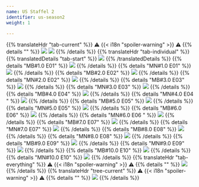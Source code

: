 ```yaml
---
name: US Staffel 2
identifier: us-season2
weight: 1

---
```

{{% translateHdr "tab-current" %}}
:warning: {{< i18n "spoiler-warning" >}} :warning:
{{% details "" %}}
![](/sim-ayto/us02/us02_tab.png)
![](/sim-ayto/us02/us02_sum.png)
{{% /details %}}
{{% translateHdr "tab-individual" %}}
{{% translatedDetails "tab-start" %}}
![](/sim-ayto/us02/us02_0.png)
{{% /translatedDetails %}}
{{% details "MB#1.0 E01" %}}
![](/sim-ayto/us02/us02_1.png)
{{% /details %}}
{{% details "MN#1.0 E01" %}}
![](/sim-ayto/us02/us02_2.png)
{{% /details %}}
{{% details "MB#2.0 E02" %}}
![](/sim-ayto/us02/us02_3.png)
{{% /details %}}
{{% details "MN#2.0 E02" %}}
![](/sim-ayto/us02/us02_4.png)
{{% /details %}}
{{% details "MB#3.0 E03" %}}
![](/sim-ayto/us02/us02_5.png)
{{% /details %}}
{{% details "MN#3.0 E03" %}}
![](/sim-ayto/us02/us02_6.png)
{{% /details %}}
{{% details "MB#4.0 E04" %}}
![](/sim-ayto/us02/us02_7.png)
{{% /details %}}
{{% details "MN#4.0 E04 " %}}
![](/sim-ayto/us02/us02_8.png)
{{% /details %}}
{{% details "MB#5.0 E05" %}}
![](/sim-ayto/us02/us02_9.png)
{{% /details %}}
{{% details "MN#5.0 E05" %}}
![](/sim-ayto/us02/us02_10.png)
{{% /details %}}
{{% details "MB#6.0 E06" %}}
![](/sim-ayto/us02/us02_11.png)
{{% /details %}}
{{% details "MN#6.0 E06 " %}}
![](/sim-ayto/us02/us02_12.png)
{{% /details %}}
{{% details "MB#7.0 E07" %}}
![](/sim-ayto/us02/us02_13.png)
{{% /details %}}
{{% details "MN#7.0 E07" %}}
![](/sim-ayto/us02/us02_14.png)
{{% /details %}}
{{% details "MB#8.0 E08" %}}
![](/sim-ayto/us02/us02_15.png)
{{% /details %}}
{{% details "MN#8.0 E08" %}}
![](/sim-ayto/us02/us02_16.png)
{{% /details %}}
{{% details "MB#9.0 E09" %}}
![](/sim-ayto/us02/us02_17.png)
{{% /details %}}
{{% details "MN#9.0 E09" %}}
![](/sim-ayto/us02/us02_18.png)
{{% /details %}}
{{% details "MB#10.0 E10" %}}
![](/sim-ayto/us02/us02_19.png)
{{% /details %}}
{{% details "MN#10.0 E10" %}}
![](/sim-ayto/us02/us02_20.png)
{{% /details %}}
{{% translateHdr "tab-everything" %}}
:warning: {{< i18n "spoiler-warning" >}} :warning:
{{% details "" %}}
![](/sim-ayto/us02/us02.col.png)
{{% /details %}}
{{% translateHdr "tree-current" %}}
:warning: {{< i18n "spoiler-warning" >}} :warning:
{{% details "" %}}
![](/sim-ayto/us02/us02.png)
{{% /details %}}
